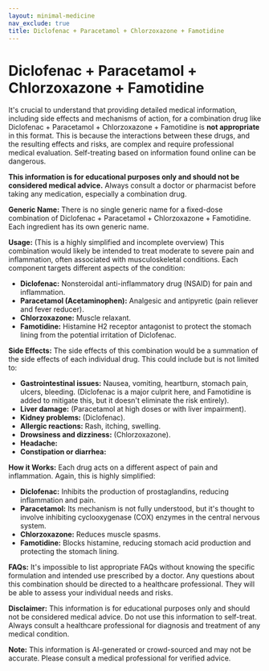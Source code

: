```yaml
---
layout: minimal-medicine
nav_exclude: true
title: Diclofenac + Paracetamol + Chlorzoxazone + Famotidine
---
```


# Diclofenac + Paracetamol + Chlorzoxazone + Famotidine

It's crucial to understand that providing detailed medical information, including side effects and mechanisms of action, for a combination drug like Diclofenac + Paracetamol + Chlorzoxazone + Famotidine is **not appropriate** in this format.  This is because the interactions between these drugs, and the resulting effects and risks, are complex and require professional medical evaluation.  Self-treating based on information found online can be dangerous.

**This information is for educational purposes only and should not be considered medical advice.**  Always consult a doctor or pharmacist before taking any medication, especially a combination drug.


**Generic Name:**  There is no single generic name for a fixed-dose combination of Diclofenac + Paracetamol + Chlorzoxazone + Famotidine. Each ingredient has its own generic name.

**Usage:** (This is a highly simplified and incomplete overview) This combination would likely be intended to treat moderate to severe pain and inflammation, often associated with musculoskeletal conditions.  Each component targets different aspects of the condition:

* **Diclofenac:** Nonsteroidal anti-inflammatory drug (NSAID) for pain and inflammation.
* **Paracetamol (Acetaminophen):** Analgesic and antipyretic (pain reliever and fever reducer).
* **Chlorzoxazone:** Muscle relaxant.
* **Famotidine:** Histamine H2 receptor antagonist to protect the stomach lining from the potential irritation of Diclofenac.


**Side Effects:**  The side effects of this combination would be a summation of the side effects of each individual drug.  This could include but is not limited to:

* **Gastrointestinal issues:**  Nausea, vomiting, heartburn, stomach pain, ulcers, bleeding.  (Diclofenac is a major culprit here, and Famotidine is added to mitigate this, but it doesn't eliminate the risk entirely).
* **Liver damage:** (Paracetamol at high doses or with liver impairment).
* **Kidney problems:** (Diclofenac).
* **Allergic reactions:** Rash, itching, swelling.
* **Drowsiness and dizziness:** (Chlorzoxazone).
* **Headache:**
* **Constipation or diarrhea:**


**How it Works:** Each drug acts on a different aspect of pain and inflammation.  Again, this is highly simplified:

* **Diclofenac:** Inhibits the production of prostaglandins, reducing inflammation and pain.
* **Paracetamol:** Its mechanism is not fully understood, but it's thought to involve inhibiting cyclooxygenase (COX) enzymes in the central nervous system.
* **Chlorzoxazone:**  Reduces muscle spasms.
* **Famotidine:** Blocks histamine, reducing stomach acid production and protecting the stomach lining.


**FAQs:**  It's impossible to list appropriate FAQs without knowing the specific formulation and intended use prescribed by a doctor.  Any questions about this combination should be directed to a healthcare professional.  They will be able to assess your individual needs and risks.


**Disclaimer:** This information is for educational purposes only and should not be considered medical advice.  Do not use this information to self-treat.  Always consult a healthcare professional for diagnosis and treatment of any medical condition.


**Note:** This information is AI-generated or crowd-sourced and may not be accurate. Please consult a medical professional for verified advice.